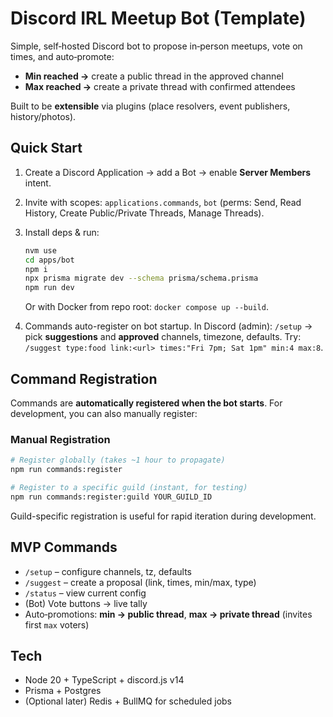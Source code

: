 # Discord IRL Meetup Bot (Template)

Simple, self‑hosted Discord bot to propose in‑person meetups, vote on times, and auto‑promote:
- **Min reached →** create a public thread in the approved channel
- **Max reached →** create a private thread with confirmed attendees

Built to be **extensible** via plugins (place resolvers, event publishers, history/photos).

## Quick Start
1. Create a Discord Application → add a Bot → enable **Server Members** intent.
2. Invite with scopes: `applications.commands`, `bot` (perms: Send, Read History, Create Public/Private Threads, Manage Threads).
3. Install deps & run:
   ```bash
   nvm use
   cd apps/bot
   npm i
   npx prisma migrate dev --schema prisma/schema.prisma
   npm run dev
   ```
   Or with Docker from repo root: `docker compose up --build`.

4. Commands auto-register on bot startup. In Discord (admin):
   `/setup` → pick **suggestions** and **approved** channels, timezone, defaults.
   Try: `/suggest type:food link:<url> times:"Fri 7pm; Sat 1pm" min:4 max:8`.

## Command Registration

Commands are **automatically registered when the bot starts**. For development, you can also manually register:

### Manual Registration
```bash
# Register globally (takes ~1 hour to propagate)
npm run commands:register

# Register to a specific guild (instant, for testing)
npm run commands:register:guild YOUR_GUILD_ID
```

Guild-specific registration is useful for rapid iteration during development.

## MVP Commands
- `/setup` – configure channels, tz, defaults
- `/suggest` – create a proposal (link, times, min/max, type)
- `/status` – view current config
- (Bot) Vote buttons → live tally
- Auto‑promotions: **min → public thread**, **max → private thread** (invites first `max` voters)

## Tech
- Node 20 + TypeScript + discord.js v14
- Prisma + Postgres
- (Optional later) Redis + BullMQ for scheduled jobs
